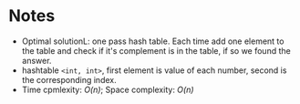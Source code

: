 # Notes
* Optimal solutionL: one pass hash table. Each time add one element to the table and check if it's complement is in the table, if so we found the answer.
* hashtable `<int, int>`, first element is value of each number, second is the corresponding index.
* Time cpmlexity: _O(n)_; Space complexity: _O(n)_
